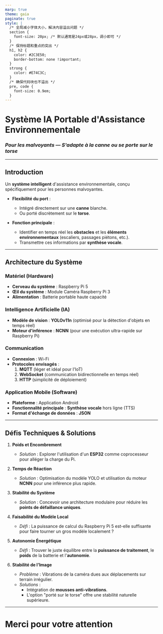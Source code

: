 ```yaml
---
marp: true
theme: gaia
paginate: true
style: |
  /* 全局减小字体大小，解决内容溢出问题 */
  section {
    font-size: 20px; /* 默认通常是24px或28px，调小即可 */
  }
  /* 保持标题和重点的突出 */
  h1, h2 { 
    color: #2C3E50;
    border-bottom: none !important;
  }
  strong { 
    color: #E74C3C;
  }
  /* 确保代码块也不溢出 */
  pre, code {
    font-size: 0.9em;
  }
---
```


# <!--fit--> Système IA Portable d'Assistance Environnementale

### *Pour les malvoyants — S'adapte à la canne ou se porte sur le torse*

---

## Introduction

Un **système intelligent** d'assistance environnementale, conçu spécifiquement pour les personnes malvoyantes.

- **Flexibilité du port** :
  - Intégré directement sur une **canne** blanche.
  - Ou porté discrètement sur le **torse**.

- **Fonction principale** :
  - Identifier en temps réel les **obstacles** et les **éléments environnementaux** (escaliers, passages piétons, etc.).
  - Transmettre ces informations par **synthèse vocale**.

---

## Architecture du Système

### **Matériel (Hardware)**
- **Cerveau du système** : Raspberry Pi 5
- **Œil du système** : Module Caméra Raspberry Pi 3
- **Alimentation** : Batterie portable haute capacité

### **Intelligence Artificielle (IA)**
- **Modèle de vision** : **YOLOv11n** (optimisé pour la détection d'objets en temps réel)
- **Moteur d'inférence** : **NCNN** (pour une exécution ultra-rapide sur Raspberry Pi)

### **Communication**
- **Connexion** : Wi-Fi
- **Protocoles envisagés** :
  1. **MQTT** (léger et idéal pour l'IoT)
  2. **WebSocket** (communication bidirectionnelle en temps réel)
  3. **HTTP** (simplicité de déploiement)

### **Application Mobile (Software)**
- **Plateforme** : Application Android
- **Fonctionnalité principale** : **Synthèse vocale** hors ligne (TTS)
- **Format d'échange de données** : **JSON**

---

## Défis Techniques & Solutions

1.  **Poids et Encombrement**
    - *Solution* : Explorer l'utilisation d'un **ESP32** comme coprocesseur pour alléger la charge du Pi.

2.  **Temps de Réaction**
    - *Solution* : Optimisation du modèle YOLO et utilisation du moteur **NCNN** pour une inférence plus rapide.

3.  **Stabilité du Système**
    - *Solution* : Concevoir une architecture modulaire pour réduire les **points de défaillance uniques**.

4.  **Faisabilité du Modèle Local**
    - *Défi* : La puissance de calcul du Raspberry Pi 5 est-elle suffisante pour faire tourner un gros modèle localement ?

5.  **Autonomie Énergétique**
    - *Défi* : Trouver le juste équilibre entre la **puissance de traitement**, le **poids** de la batterie et l'**autonomie**.

6.  **Stabilité de l'Image**
    - *Problème* : Vibrations de la caméra dues aux déplacements sur terrain irrégulier.
    - *Solutions* :
      - Intégration de **mousses anti-vibrations**.
      - L'option "porté sur le torse" offre une stabilité naturelle supérieure.

---

# <!--fit--> Merci pour votre attention

### &nbsp;
